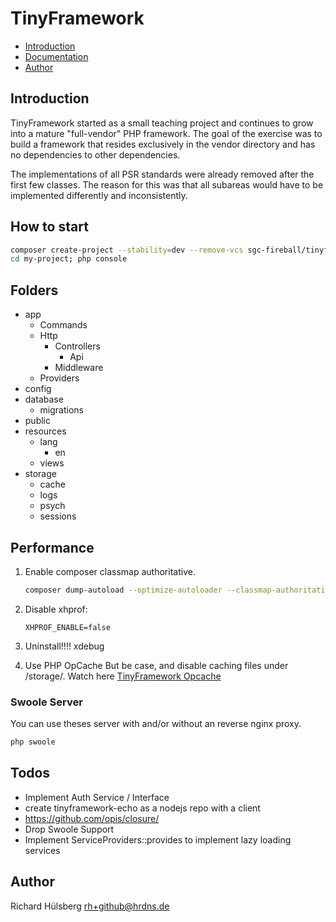 # TinyFramework

- [Introduction](#introduction)
- [Documentation](./docs/index.md)
- [Author](#author)

## Introduction

TinyFramework started as a small teaching project and continues to grow into a mature "full-vendor" PHP framework. The
goal of the exercise was to build a framework that resides exclusively in the vendor directory and has no dependencies
to other dependencies.

The implementations of all PSR standards were already removed after the first few classes. The reason for this was that
all subareas would have to be implemented differently and inconsistently.

## How to start

```bash
composer create-project --stability=dev --remove-vcs sgc-fireball/tinyframework-skeleton my-project master
cd my-project; php console
```

## Folders

- app
    - Commands
    - Http
        - Controllers
            - Api
        - Middleware
    - Providers
- config
- database
  - migrations
- public
- resources
    - lang
        - en
    - views
- storage
    - cache
    - logs
    - psych
    - sessions

## Performance

1. Enable composer classmap authoritative.
    ```bash
    composer dump-autoload --optimize-autoloader --classmap-authoritative
    ```

2. Disable xhprof:
    ```dotenv
    XHPROF_ENABLE=false
    ```

3. Uninstall!!!! xdebug

4. Use PHP OpCache But be case, and disable caching files under /storage/. Watch
   here [TinyFramework Opcache](https://github.com/sgc-fireball/tinyframework-opcache)

### Swoole Server

You can use theses server with and/or without an reverse nginx proxy.

```bash
php swoole
```

## Todos

- Implement Auth Service / Interface
- create tinyframework-echo as a nodejs repo with a client
- https://github.com/opis/closure/
- Drop Swoole Support
- Implement ServiceProviders::provides to implement lazy loading services

## Author

Richard Hülsberg <rh+github@hrdns.de>
